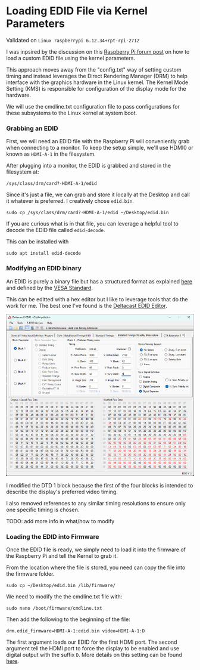 # Loading EDID File via Kernel Parameters
Validated on ```Linux raspberrypi 6.12.34+rpt-rpi-2712```

I was inpsired by the discussion on this [Raspberry Pi forum post](https://forums.raspberrypi.com/viewtopic.php?p=2155762&hilit=Hdmi+audio#p2153560) on how to load a custom EDID file using the kernel parameters.

This approach moves away from the "config.txt" way of setting custom timing and instead leverages the Direct Rendering Manager (DRM) to help interface with the graphics hardware in the Linux kernel. The Kernel Mode Setting (KMS) is responsible for configuration of the display mode for the hardware.

We will use the cmdline.txt configuration file to pass configurations for these subsystems to the Linux kernel at system boot.

### Grabbing an EDID
First, we will need an EDID file with the Raspberry Pi will conveniently grab when connecting to a monitor. To keep the setup simple, we'll use HDMI0 or known as ```HDMI-A-1``` in the filesystem.

After plugging into a monitor, the EDID is grabbed and stored in the filesystem at:

```
/sys/class/drm/card?-HDMI-A-1/edid
```

Since it's just a file, we can grab and store it locally at the Desktop and call it whatever is preferred. I creatively chose ```edid.bin```.

```
sudo cp /sys/class/drm/card?-HDMI-A-1/edid ~/Desktop/edid.bin
```

If you are curious what is in that file, you can leverage a helpful tool to decode the EDID file called ```edid-decode```.

This can be installed with

```
sudo apt install edid-decode
```

### Modifying an EDID binary
An EDID is purely a binary file but has a structured format as explained [here](https://www.extron.com/article/uedid) and defined by the [VESA Standard](https://glenwing.github.io/docs/VESA-EEDID-A2.pdf).

This can be editted with a hex editor but I like to leverage tools that do the work for me. The best one I've found is the [Deltacast EDID Editor](https://www.deltacast.tv/products/free-software/e-edid-editor/).

![Deltacast EDID Editor](deltacast_window.png)

I modified the DTD 1 block because the first of the four blocks is intended to describe the display's preferred video timing. 

I also removed references to any similar timing resolutions to ensure only one specific timing is chosen.

TODO: add more info in what/how to modify

### Loading the EDID into Firmware
Once the EDID file is ready, we simply need to load it into the firmware of the Raspberry Pi and tell the Kernel to grab it.

From the location where the file is stored, you need can copy the file into the firmware folder.

```
sudo cp ~/Desktop/edid.bin /lib/firmware/
```

We need to modify the the cmdline.txt file with:

```
sudo nano /boot/firmware/cmdline.txt
```
Then add the following to the beginning of the file:

```
drm.edid_firmware=HDMI-A-1:edid.bin video=HDMI-A-1:D
```
The first argument loads our EDID for the first HDMI port. The second argument tell the HDMI port to force the display to be enabled and use digital output with the suffix ```D```. More details on this setting can be found [here](https://docs.kernel.org/fb/modedb.html).